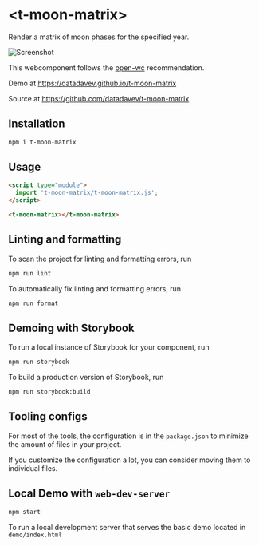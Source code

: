 # \<t-moon-matrix>

Render a matrix of moon phases for the specified year.

![Screenshot](https://raw.githubusercontent.com/datadavev/t-zones/main/docs/20211014_ss-t-moon-matrix.png)

This webcomponent follows the [open-wc](https://github.com/open-wc/open-wc) recommendation.

Demo at https://datadavev.github.io/t-moon-matrix

Source at https://github.com/datadavev/t-moon-matrix

## Installation

```bash
npm i t-moon-matrix
```

## Usage

```html
<script type="module">
  import 't-moon-matrix/t-moon-matrix.js';
</script>

<t-moon-matrix></t-moon-matrix>
```

## Linting and formatting

To scan the project for linting and formatting errors, run

```bash
npm run lint
```

To automatically fix linting and formatting errors, run

```bash
npm run format
```

## Demoing with Storybook

To run a local instance of Storybook for your component, run

```bash
npm run storybook
```

To build a production version of Storybook, run

```bash
npm run storybook:build
```


## Tooling configs

For most of the tools, the configuration is in the `package.json` to minimize the amount of files in your project.

If you customize the configuration a lot, you can consider moving them to individual files.

## Local Demo with `web-dev-server`

```bash
npm start
```

To run a local development server that serves the basic demo located in `demo/index.html`
